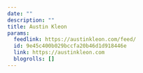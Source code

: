 ```yaml
---
date: ""
description: ""
title: Austin Kleon
params:
  feedlink: https://austinkleon.com/feed/
  id: 9e45c400b029bccfa20b46d1d918446e
  link: https://austinkleon.com
  blogrolls: []
---
```

